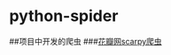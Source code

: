 # python-spider
##项目中开发的爬虫
###[花瓣网scarpy爬虫](https://github.com/xiaocatwy/python-spider/tree/master/flower)
